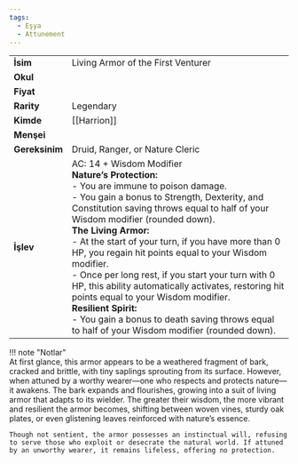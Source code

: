 ```yaml
---
tags:
  - Eşya
  - Attunement
---  
```

  
  
  
  
|  |  |  
|---|---|  
| **İsim** | Living Armor of the First Venturer|  
| **Okul** | |  
| **Fiyat** | |  
| **Rarity** | Legendary|  
| **Kimde** | [[Harrion]]|  
| **Menşei** | |  
| **Gereksinim** | Druid, Ranger, or Nature Cleric|  
| **İşlev** | AC: 14 + Wisdom Modifier <br>**Nature’s Protection:**<br>- You are immune to poison damage.<br>- You gain a bonus to Strength, Dexterity, and Constitution saving throws equal to half of your Wisdom modifier (rounded down).<br>**The Living Armor:**<br>- At the start of your turn, if you have more than 0 HP, you regain hit points equal to your Wisdom modifier.<br>- Once per long rest, if you start your turn with 0 HP, this ability automatically activates, restoring hit points equal to your Wisdom modifier.<br>**Resilient Spirit:**<br>- You gain a bonus to death saving throws equal to half of your Wisdom modifier (rounded down).|  
  
  
!!! note "Notlar"  
	At first glance, this armor appears to be a weathered fragment of bark, cracked and brittle, with tiny saplings sprouting from its surface. However, when attuned by a worthy wearer—one who respects and protects nature—it awakens. The bark expands and flourishes, growing into a suit of living armor that adapts to its wielder. The greater their wisdom, the more vibrant and resilient the armor becomes, shifting between woven vines, sturdy oak plates, or even glistening leaves reinforced with nature’s essence.  
	  
	Though not sentient, the armor possesses an instinctual will, refusing to serve those who exploit or desecrate the natural world. If attuned by an unworthy wearer, it remains lifeless, offering no protection.   